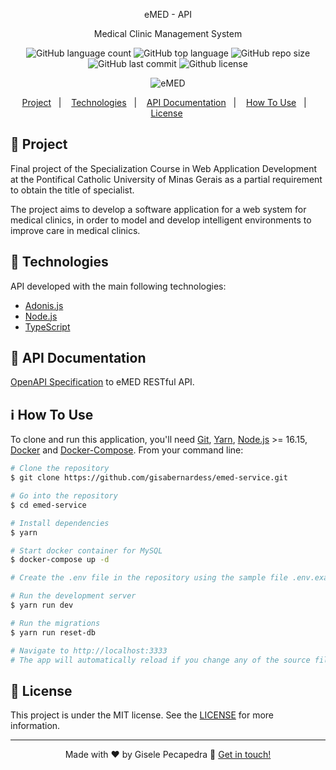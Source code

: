 <p align="center">eMED - API</p>
<p align="center">Medical Clinic Management System</p>

<p align="center">
  <img alt="GitHub language count" src="https://img.shields.io/github/languages/count/gisabernardess/emed-service">
  <img alt="GitHub top language" src="https://img.shields.io/github/languages/top/gisabernardess/emed-service">
  <img alt="GitHub repo size" src="https://img.shields.io/github/repo-size/gisabernardess/emed-service">
  <img alt="GitHub last commit" src="https://img.shields.io/github/last-commit/gisabernardess/emed-service">
  <img alt="Github license" src="https://img.shields.io/github/license/gisabernardess/emed-service">
</p>

<p align="center"><img alt="eMED" src=""></p>

<p align="center">
  <a href="#-project">Project</a>&nbsp;&nbsp;&nbsp;|&nbsp;&nbsp;&nbsp;
  <a href="#-technologies">Technologies</a>&nbsp;&nbsp;&nbsp;|&nbsp;&nbsp;&nbsp;
  <a href="#-project-specification">API Documentation</a>&nbsp;&nbsp;&nbsp;|&nbsp;&nbsp;&nbsp;
  <a href="#-how-to-use">How To Use</a>&nbsp;&nbsp;&nbsp;|&nbsp;&nbsp;&nbsp;
  <a href="#-license">License</a>&nbsp;
</p>

## 💬 Project

Final project of the Specialization Course in Web Application Development at the Pontifical Catholic University of Minas Gerais as a partial requirement to obtain the title of specialist.

The project aims to develop a software application for a web system for medical clinics, in order to model and develop intelligent environments to improve care in medical clinics.

## 🚀 Technologies

API developed with the main following technologies:

- [Adonis.js](https://adonisjs.com/)
- [Node.js](https://nodejs.org/en/)
- [TypeScript](https://www.typescriptlang.org/)

## 🔖 API Documentation

[OpenAPI Specification](https://app.swaggerhub.com/apis/gisabernardess/emed/1.0.0) to eMED RESTful API.

## ℹ️ How To Use

To clone and run this application, you'll need [Git](https://git-scm.com), [Yarn](https://legacy.yarnpkg.com), [Node.js](https://nodejs.org/en/) >= 16.15, [Docker](https://docs.docker.com/desktop/) and [Docker-Compose](https://docs.docker.com/compose/). From your command line:

```bash
# Clone the repository
$ git clone https://github.com/gisabernardess/emed-service.git

# Go into the repository
$ cd emed-service

# Install dependencies
$ yarn

# Start docker container for MySQL
$ docker-compose up -d

# Create the .env file in the repository using the sample file .env.example

# Run the development server
$ yarn run dev

# Run the migrations
$ yarn run reset-db

# Navigate to http://localhost:3333
# The app will automatically reload if you change any of the source files.
```

## 📝 License

This project is under the MIT license. See the <a href="https://github.com/gisabernardess/emed-service/blob/main/LICENSE" rel="nofollow">LICENSE</a> for more information.

---

<p align="center">Made with ♥ by Gisele Pecapedra 👋 <a href="https://www.linkedin.com/in/gisabernardess/" rel="nofollow">Get in touch!</a></p>
